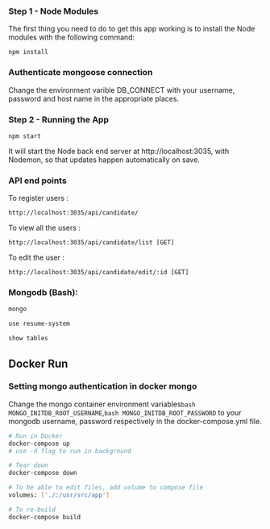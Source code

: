 ### Step 1 - Node Modules

The first thing you need to do to get this app working is to install the Node modules with the following command:

    npm install
    
### Authenticate mongoose connection

Change the environment varible DB_CONNECT with your username, password and host name in the appropriate places.

### Step 2 - Running the App

    npm start

It will start the Node back end server at http://localhost:3035, with Nodemon, so that updates happen automatically on save. 

### API end points

To register users : 

    http://localhost:3035/api/candidate/
    

To view all the users : 

    http://localhost:3035/api/candidate/list [GET]


To edit the user : 

    http://localhost:3035/api/candidate/edit/:id [GET]
   
### Mongodb (Bash):

```bash
mongo
```

```bash
use resume-system
```

```bash
show tables
```



## Docker Run

### Setting mongo authentication in docker mongo

Change the mongo container environment variables```bash MONGO_INITDB_ROOT_USERNAME```,```bash MONGO_INITDB_ROOT_PASSWORD``` to your mongodb username, password respectively in the docker-compose.yml file.

```bash
# Run in Docker
docker-compose up
# use -d flag to run in background
```

```bash
# Tear down
docker-compose down
```

```bash
# To be able to edit files, add volume to compose file
volumes: ['./:/usr/src/app']
```

```bash
# To re-build
docker-compose build
```

